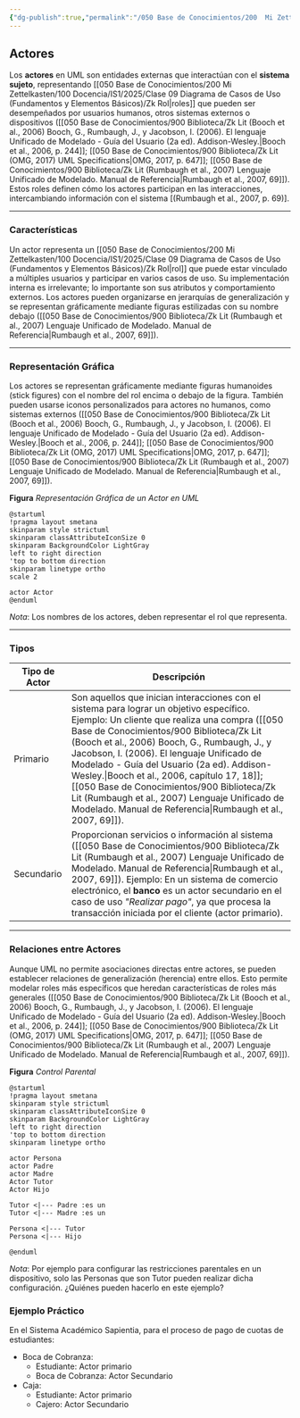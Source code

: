 ```yaml
---
{"dg-publish":true,"permalink":"/050 Base de Conocimientos/200  Mi Zettelkasten/100 Docencia/IS1/2025/Clase 09 Diagrama de Casos de Uso (Fundamentos y Elementos Básicos)/Zk Diagrama de Casos de Uso - Elementos (Actores)/","tags":["digitalGarden","diagramaCasosDeUso","elementos","actor"]}
---
```


## Actores

Los **actores** en UML son entidades externas que interactúan con el **sistema sujeto**, representando [[050 Base de Conocimientos/200  Mi Zettelkasten/100 Docencia/IS1/2025/Clase 09 Diagrama de Casos de Uso (Fundamentos y Elementos Básicos)/Zk Rol\|roles]] que pueden ser desempeñados por usuarios humanos, otros sistemas externos o dispositivos ([[050 Base de Conocimientos/900 Biblioteca/Zk Lit (Booch et al., 2006) Booch, G., Rumbaugh, J., y Jacobson, I. (2006). El lenguaje Unificado de Modelado - Guía del Usuario (2a ed). Addison-Wesley.\|Booch et al., 2006, p. 244]]; [[050 Base de Conocimientos/900 Biblioteca/Zk Lit (OMG, 2017) UML Specifications\|OMG, 2017, p. 647]]; [[050 Base de Conocimientos/900 Biblioteca/Zk Lit (Rumbaugh et al., 2007) Lenguaje Unificado de Modelado. Manual de Referencia\|Rumbaugh et al., 2007, 69]]). Estos roles definen cómo los actores participan en las interacciones, intercambiando información con el sistema [(Rumbaugh et al., 2007, p. 69)].

----
### Características

Un actor representa un [[050 Base de Conocimientos/200  Mi Zettelkasten/100 Docencia/IS1/2025/Clase 09 Diagrama de Casos de Uso (Fundamentos y Elementos Básicos)/Zk Rol\|rol]] que puede estar vinculado a múltiples usuarios y participar en varios casos de uso. Su implementación interna es irrelevante; lo importante son sus atributos y comportamiento externos. Los actores pueden organizarse en jerarquías de generalización y se representan gráficamente mediante figuras estilizadas con su nombre debajo ([[050 Base de Conocimientos/900 Biblioteca/Zk Lit (Rumbaugh et al., 2007) Lenguaje Unificado de Modelado. Manual de Referencia\|Rumbaugh et al., 2007, 69]]).

----
### Representación Gráfica

Los actores se representan gráficamente mediante figuras humanoides (stick figures) con el nombre del rol encima o debajo de la figura. También pueden usarse iconos personalizados para actores no humanos, como sistemas externos ([[050 Base de Conocimientos/900 Biblioteca/Zk Lit (Booch et al., 2006) Booch, G., Rumbaugh, J., y Jacobson, I. (2006). El lenguaje Unificado de Modelado - Guía del Usuario (2a ed). Addison-Wesley.\|Booch et al., 2006, p. 244]]; [[050 Base de Conocimientos/900 Biblioteca/Zk Lit (OMG, 2017) UML Specifications\|OMG, 2017, p. 647]]; [[050 Base de Conocimientos/900 Biblioteca/Zk Lit (Rumbaugh et al., 2007) Lenguaje Unificado de Modelado. Manual de Referencia\|Rumbaugh et al., 2007, 69]]). 

**Figura**
_Representación Gráfica de un Actor en UML_
```plantuml
@startuml
!pragma layout smetana
skinparam style strictuml
skinparam classAttributeIconSize 0
skinparam BackgroundColor LightGray
left to right direction
'top to bottom direction
skinparam linetype ortho
scale 2

actor Actor
@enduml
```
_Nota_: Los nombres de los actores, deben representar el rol que representa.

----
### Tipos

| Tipo de Actor | Descripción                                                                                                                                                                                                                                                                                                                                                                                                                                                    |
| ------------- | -------------------------------------------------------------------------------------------------------------------------------------------------------------------------------------------------------------------------------------------------------------------------------------------------------------------------------------------------------------------------------------------------------------------------------------------------------------- |
| Primario      | Son aquellos que inician interacciones con el sistema para lograr un objetivo específico. Ejemplo: Un cliente que realiza una compra ([[050 Base de Conocimientos/900 Biblioteca/Zk Lit (Booch et al., 2006) Booch, G., Rumbaugh, J., y Jacobson, I. (2006). El lenguaje Unificado de Modelado - Guía del Usuario (2a ed). Addison-Wesley.\|Booch et al., 2006, capítulo 17, 18]]; [[050 Base de Conocimientos/900 Biblioteca/Zk Lit (Rumbaugh et al., 2007) Lenguaje Unificado de Modelado. Manual de Referencia\|Rumbaugh et al., 2007, 69]]). |
| Secundario    | Proporcionan servicios o información al sistema ([[050 Base de Conocimientos/900 Biblioteca/Zk Lit (Rumbaugh et al., 2007) Lenguaje Unificado de Modelado. Manual de Referencia\|Rumbaugh et al., 2007, 69]]). Ejemplo: En un sistema de comercio electrónico, el **banco** es un actor secundario en el caso de uso _"Realizar pago"_, ya que procesa la transacción iniciada por el cliente (actor primario).                                                                                         |

----
### Relaciones entre Actores

Aunque UML no permite asociaciones directas entre actores, se pueden establecer relaciones de generalización (herencia) entre ellos. Esto permite modelar roles más específicos que heredan características de roles más generales ([[050 Base de Conocimientos/900 Biblioteca/Zk Lit (Booch et al., 2006) Booch, G., Rumbaugh, J., y Jacobson, I. (2006). El lenguaje Unificado de Modelado - Guía del Usuario (2a ed). Addison-Wesley.\|Booch et al., 2006, p. 244]]; [[050 Base de Conocimientos/900 Biblioteca/Zk Lit (OMG, 2017) UML Specifications\|OMG, 2017, p. 647]]; [[050 Base de Conocimientos/900 Biblioteca/Zk Lit (Rumbaugh et al., 2007) Lenguaje Unificado de Modelado. Manual de Referencia\|Rumbaugh et al., 2007, 69]]). 

**Figura**
_Control Parental_
```plantuml
@startuml
!pragma layout smetana
skinparam style strictuml
skinparam classAttributeIconSize 0
skinparam BackgroundColor LightGray
left to right direction
'top to bottom direction
skinparam linetype ortho

actor Persona
actor Padre
actor Madre
Actor Tutor
Actor Hijo

Tutor <|--- Padre :es un
Tutor <|--- Madre :es un

Persona <|--- Tutor
Persona <|--- Hijo

@enduml
```
_Nota_: Por ejemplo para configurar las restricciones parentales en un dispositivo, solo las Personas que son Tutor pueden realizar dicha configuración. ¿Quiénes pueden hacerlo en este ejemplo?

### Ejemplo Práctico

En el Sistema Académico Sapientia, para el proceso de pago de cuotas de estudiantes:
- Boca de Cobranza:
	- Estudiante: Actor primario
	- Boca de Cobranza: Actor Secundario
- Caja:
	- Estudiante: Actor primario
	- Cajero: Actor Secundario
